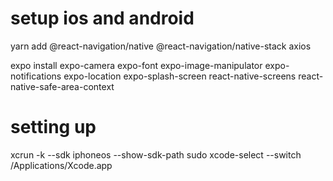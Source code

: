 # setup ios and android
yarn add 
@react-navigation/native @react-navigation/native-stack axios

expo install 
expo-camera expo-font expo-image-manipulator expo-notifications expo-location expo-splash-screen react-native-screens react-native-safe-area-context

# setting up
xcrun -k --sdk iphoneos --show-sdk-path
sudo xcode-select --switch /Applications/Xcode.app
